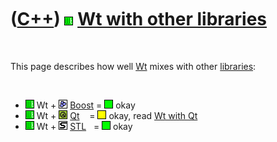 
 

 

 

 

 

([C++](Cpp.md)) ![Wt](PicWt.png) [Wt with other libraries](CppWtWithOtherLibraries.md)
========================================================================================

 

This page describes how well [Wt](CppWt.md) mixes with other
[libraries](CppLibrary.md):

 

-   ![Wt](PicWt.png) Wt + ![Boost](PicBoost.png) [Boost](CppBoost.md) =
    ![OKAY](PicGreen.png) okay
-   ![Wt](PicWt.png) Wt + ![Qt](PicQt.png) [Qt](CppQt.md)    =
    ![OKAY](PicYellow.png) okay, read [Wt with Qt](CppWtWithQt.md)
-   ![Wt](PicWt.png) Wt + ![STL](PicStl.png) [STL](CppStl.md)   =
    ![OKAY](PicGreen.png) okay

 

 

 

 

 

 

